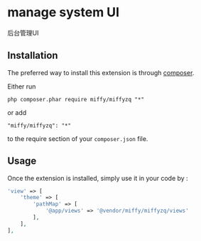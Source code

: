 manage system UI
================
后台管理UI

Installation
------------

The preferred way to install this extension is through [composer](http://getcomposer.org/download/).

Either run

```
php composer.phar require miffy/miffyzq "*"
```

or add

```
"miffy/miffyzq": "*"
```

to the require section of your `composer.json` file.


Usage
-----

Once the extension is installed, simply use it in your code by  :

```php
'view' => [
    'theme' => [
        'pathMap' => [
            '@app/views' => '@vendor/miffy/miffyzq/views'
        ],
    ],
],
```